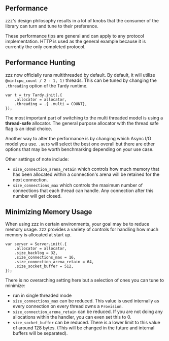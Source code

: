 ## Performance
zzz's design philosophy results in a lot of knobs that the consumer of the library can turn and tune to their preference.

These performance tips are general and can apply to any protocol implementation. HTTP is used as the general example because it is currently the only completed protocol.

## Performance Hunting
zzz now officially runs multithreaded by default. By default, it will utilize `@min(cpu_count / 2 - 1, 1)` threads. This can be tuned by changing the `.threading` option of the Tardy runtime. 

```zig
var t = try Tardy.init(.{
    .allocator = allocator,
    .threading = .{ .multi = COUNT},
});
```

The most important part of switching to the multi threaded model is using a **thread-safe** allocator. The general purpose allocator with the thread safe flag is an ideal choice.

Another way to alter the performance is by changing which Async I/O model you use. `.auto` will select the best one overall but there are other options that may be worth benchmarking
depending on your use case.

Other settings of note include:
- `size_connection_arena_retain` which controls how much memory that has been allocated within a connection's arena will be retained for the next connection.
- `size_connections_max` which controls the maximum number of connections that each thread can handle.  Any connection after this number will get closed.

## Minimizing Memory Usage
When using zzz in certain environments, your goal may be to reduce memory usage. zzz provides a variety of controls for handling how much memory is allocated at start up.

```zig
var server = Server.init(.{
    .allocator = allocator,
    .size_backlog = 32,
    .size_connections_max = 16,
    .size_connection_arena_retain = 64,
    .size_socket_buffer = 512,
});
```

There is no overarching setting here but a selection of ones you can tune to minimize:
- run in single threaded mode
- `size_connections_max` can be reduced. This value is used internally as every connection on every thread owns a `Provision`.
- `size_connection_arena_retain` can be reduced. If you are not doing any allocations within the handler, you can even set this to 0.
- `size_socket_buffer` can be reduced. There is a lower limit to this value of around 128 bytes. (This will be changed in the future and internal buffers will be separated).

